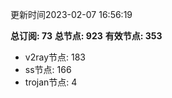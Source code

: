 更新时间2023-02-07 16:56:19

**总订阅: 73**
**总节点: 923**
**有效节点: 353**
- v2ray节点: 183
- ss节点: 166
- trojan节点: 4
